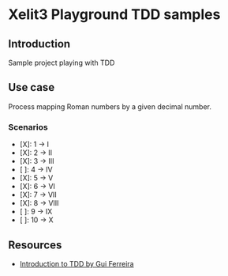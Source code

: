 # Xelit3 Playground TDD samples


## Introduction

Sample project playing with TDD


## Use case

Process mapping Roman numbers by a given decimal number.

### Scenarios

- [X]:  1 -> I
- [X]:  2 -> II
- [X]:  3 -> III
- [ ]:  4 -> IV
- [X]:  5 -> V
- [X]:  6 -> VI
- [X]:  7 -> VII
- [X]:  8 -> VIII
- [ ]:  9 -> IX
- [ ]: 10 -> X


## Resources

- [Introduction to TDD by Gui Ferreira](https://www.youtube.com/watch?v=Ye_d99mHAXM&list=WL&index=1)